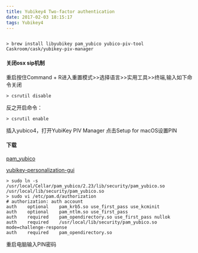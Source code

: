 ```yaml
---
title: Yubikey4 Two-factor authentication
date: 2017-02-03 18:15:17
tags: Yubikey4
---
```


```

> brew install libyubikey pam_yubico yubico-piv-tool Caskroom/cask/yubikey-piv-manager 
```
#### 关闭osx sip机制
重启按住Command + R进入重置模式>>选择语言>>实用工具>>终端,输入如下命令关闭
```
> csrutil disable
```
反之开启命令：
```
> csrutil enable
```
插入yubico4，打开YubiKey PIV Manager
点击Setup for macOS设置PIN
#### 下载
[pam_yubico](https://developers.yubico.com/yubico-pam/Releases/pam_yubico-2.23.pkg)

[yubikey-personalization-gui](https://developers.yubico.com/yubikey-personalization-gui/Releases/yubikey-personalization-gui-3.1.24.pkg)

```
> sudo ln -s /usr/local/Cellar/pam_yubico/2.23/lib/security/pam_yubico.so /usr/local/lib/security/pam_yubico.so
> sudo vi /etc/pam.d/authorization
# authorization: auth account
auth    optional    pam_krb5.so use_first_pass use_kcminit
auth    optional    pam_ntlm.so use_first_pass
auth    required    pam_opendirectory.so use_first_pass nullok
auth    required    /usr/local/lib/security/pam_yubico.so mode=challenge-response
auth    required    pam_opendirectory.so
```
重启电脑输入PIN密码
